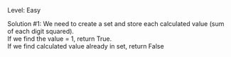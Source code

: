 Level: Easy

Solution #1: We need to create a set and store each calculated value (sum of each digit squared). <br/> If we find the value = 1, return True. <br/>If we find calculated value already in set, return False
